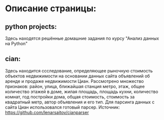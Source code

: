 # Описание страницы:

## python projects:
Здесь находятся решённые домашние задания по курсу "Анализ данных на Python"
## cian:
Здесь находится ссследование, определяющее рыночную стоимость объектов недвижимости на основании данных сайта объявлений об аренде и продаже недвижимости Циан. Рассмотрено множество признаков: район, улица, ближайшая станция метро, этаж, общее количество этажей в доме, жилая площадь, площадь кухни, количество комнат, год постройки дома, общая стоимость, стоимость за квадратный метр, автор объявления и его тип.
Для парсинга данных с сайта Циан использовался готовый парсер. Источник: https://github.com/lenarsaitov/cianparser

